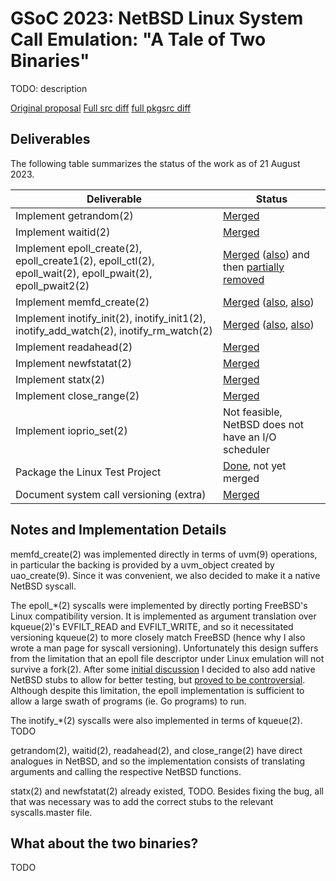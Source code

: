 # GSoC 2023: NetBSD Linux System Call Emulation: "A Tale of Two Binaries"

TODO: description

[Original proposal](https://www.pta.gg/assets/pdf/gsoc-proposal.pdf)
[Full src diff](https://github.com/6167656e74323431/gsoc-netbsd-linux-emulation/compare/2f15c46...trunk)
[full pkgsrc diff](https://github.com/6167656e74323431/gsoc-netbsd-linux-emulation/compare/b56696d...pkgsrc)

## Deliverables

The following table summarizes the status of the work as of 21 August 2023.

| Deliverable | Status |
|-|-|
| Implement getrandom(2) | [Merged](https://github.com/NetBSD/src/commit/229b77042f914d6c0154fb10bfaba137ee2737b8) |
| Implement waitid(2) | [Merged](https://github.com/NetBSD/src/commit/69e4d6a089c3506cf5ce6b44a6275ff36faa3d63) |
| Implement epoll\_create(2), epoll\_create1(2), epoll\_ctl(2), epoll\_wait(2), epoll\_pwait(2), epoll\_pwait2(2) | [Merged](https://github.com/NetBSD/src/commit/d11110f47395fad20b98cd0acd8c15e342942014) ([also](https://github.com/NetBSD/src/commit/2c545067c78a4b84d16735051f9ff75bb33c88e8)) and then [partially removed](https://github.com/NetBSD/src/commit/e6ea8674241503ca267e91db470ee29fe4ae06f6) |
| Implement memfd\_create(2) | [Merged](https://github.com/NetBSD/src/commit/7eace3da0cd50687e03e36df30a9c0ede7f6bfe1) ([also](https://github.com/NetBSD/src/commit/d3ba7ba3a2e5f7545ce6475eec2b87d28dd9bfe4), [also](https://github.com/NetBSD/src/commit/4ab15e90fbc652f184b4b666ebb03155e350998d)) |
| Implement inotify\_init(2), inotify\_init1(2), inotify\_add\_watch(2), inotify\_rm\_watch(2) | [Merged](https://github.com/NetBSD/src/commit/8575c986c481647b7f22dad3ee667f50eaf55df9) ([also](https://github.com/NetBSD/src/commit/b7a2c5757f93ff98daa28e58c492788207b452cb), [also](https://github.com/NetBSD/src/commit/ed30ecde8c81e36f1ded305e04ea44118898d2e4)) |
| Implement readahead(2) | [Merged](https://github.com/NetBSD/src/commit/a0a4eb1d2ef812bd289da9273c2bd475b6f3e30c) |
| Implement newfstatat(2) | [Merged](https://github.com/NetBSD/src/commit/a0a4eb1d2ef812bd289da9273c2bd475b6f3e30c) |
| Implement statx(2) | [Merged](https://github.com/NetBSD/src/commit/a0a4eb1d2ef812bd289da9273c2bd475b6f3e30c) |
| Implement close\_range(2) | [Merged](https://github.com/NetBSD/src/commit/a0a4eb1d2ef812bd289da9273c2bd475b6f3e30c) |
| Implement ioprio\_set(2) | Not feasible, NetBSD does not have an I/O scheduler |
| Package the Linux Test Project | [Done](https://github.com/6167656e74323431/gsoc-netbsd-linux-emulation/compare/b56696d...pkgsrc), not yet merged |
| Document system call versioning (extra) | [Merged](https://github.com/NetBSD/src/commit/e706571b76f3970eefc2e8eec0c848baa6681988) |

## Notes and Implementation Details

memfd\_create(2) was implemented directly in terms of uvm(9) operations, in particular the backing is provided by a uvm\_object created by uao\_create(9).
Since it was convenient, we also decided to make it a native NetBSD syscall.

The epoll\_\*(2) syscalls were implemented by directly porting FreeBSD's Linux compatibility version.
It is implemented as argument translation over kqueue(2)'s EVFILT\_READ and EVFILT\_WRITE, and so it necessitated versioning kqueue(2) to more closely match FreeBSD (hence why I also wrote a man page for syscall versioning).
Unfortunately this design suffers from the limitation that an epoll file descriptor under Linux emulation will not survive a fork(2).
After some [initial discussion](https://mail-index.netbsd.org/tech-kern/2023/06/21/msg028926.html) I decided to also add native NetBSD stubs to allow for better testing, but [proved to be controversial](https://mail-index.netbsd.org/tech-userlevel/2023/07/31/msg014063.html).
Although despite this limitation, the epoll implementation is sufficient to allow a large swath of programs (ie. Go programs) to run.

The inotify\_\*(2) syscalls were also implemented in terms of kqueue(2).
TODO

getrandom(2), waitid(2), readahead(2), and close\_range(2) have direct analogues in NetBSD, and so the implementation consists of translating arguments and calling the respective NetBSD functions.

statx(2) and newfstatat(2) already existed, TODO.
Besides fixing the bug, all that was necessary was to add the correct stubs to the relevant syscalls.master file.

## What about the two binaries?

TODO
